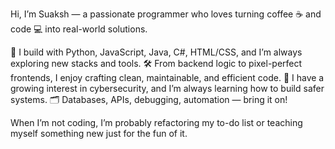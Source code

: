 Hi, I’m Suaksh — a passionate programmer who loves turning coffee ☕ and code 💻 into real-world solutions.

🔧 I build with Python, JavaScript, Java, C#, HTML/CSS, and I’m always exploring new stacks and tools.
🛠️ From backend logic to pixel-perfect frontends, I enjoy crafting clean, maintainable, and efficient code.
🔐 I have a growing interest in cybersecurity, and I’m always learning how to build safer systems.
🗂️ Databases, APIs, debugging, automation — bring it on!

When I’m not coding, I’m probably refactoring my to-do list or teaching myself something new just for the fun of it.
